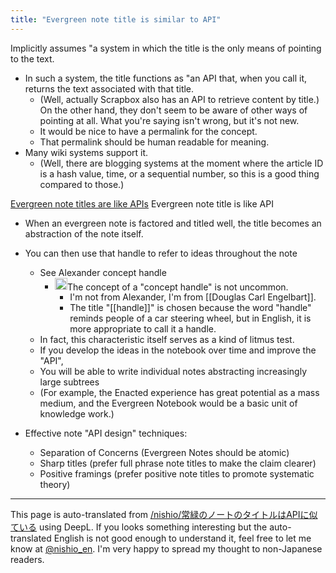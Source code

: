```yaml
---
title: "Evergreen note title is similar to API"
---
```


Implicitly assumes "a system in which the title is the only means of pointing to the text.
- In such a system, the title functions as "an API that, when you call it, returns the text associated with that title.
    - (Well, actually Scrapbox also has an API to retrieve content by title.)
On the other hand, they don't seem to be aware of other ways of pointing at all.
What you're saying isn't wrong, but it's not new.
    - It would be nice to have a permalink for the concept.
    - That permalink should be human readable for meaning.
- Many wiki systems support it.
    - (Well, there are blogging systems at the moment where the article ID is a hash value, time, or a sequential number, so this is a good thing compared to those.)

[Evergreen note titles are like APIs](https://notes.andymatuschak.org/z3XP5GRmd9z1D2qCE7pxUvbeSVeQuMiqz9x1C)
Evergreen note title is like API
- When an evergreen note is factored and titled well, the title becomes an abstraction of the note itself.
- You can then use that handle to refer to ideas throughout the note
    - See Alexander concept handle
        - <img src='https://scrapbox.io/api/pages/nishio-en/nishio/icon' alt='nishio.icon' height="19.5"/>The concept of a "concept handle" is not uncommon.
            - I'm not from Alexander, I'm from [[Douglas Carl Engelbart]].
            - The title "[[handle]]" is chosen because the word "handle" reminds people of a car steering wheel, but in English, it is more appropriate to call it a handle.
    - In fact, this characteristic itself serves as a kind of litmus test.
    - If you develop the ideas in the notebook over time and improve the "API",
    - You will be able to write individual notes abstracting increasingly large subtrees
    - (For example, the Enacted experience has great potential as a mass medium, and the Evergreen Notebook would be a basic unit of knowledge work.)

- Effective note "API design" techniques:
    - Separation of Concerns (Evergreen Notes should be atomic)
    - Sharp titles (prefer full phrase note titles to make the claim clearer)
    - Positive framings (prefer positive note titles to promote systematic theory)

---
This page is auto-translated from [/nishio/常緑のノートのタイトルはAPIに似ている](https://scrapbox.io/nishio/常緑のノートのタイトルはAPIに似ている) using DeepL. If you looks something interesting but the auto-translated English is not good enough to understand it, feel free to let me know at [@nishio_en](https://twitter.com/nishio_en). I'm very happy to spread my thought to non-Japanese readers.